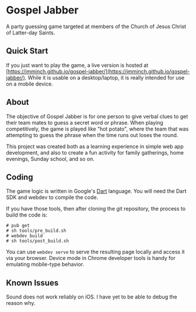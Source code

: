 # Gospel Jabber

A party guessing game targeted at members of the Church of Jesus Christ of
Latter-day Saints.

## Quick Start

If you just want to play the game, a live version is hosted at
[https://jmminch.github.io/gospel-jabber/](https://jmminch.github.io/gospel-jabber/).
While it is usable on a desktop/laptop, it is really intended for use on a
mobile device.

## About

The objective of Gospel Jabber is for one person to give verbal clues to get
their team mates to guess a secret word or phrase.  When playing
competitively, the game is played like "hot potato", where the team that was
attempting to guess the phrase when the time runs out loses the round.

This project was created both as a learning experience in simple web app
development, and also to create a fun activity for family gatherings, home
evenings, Sunday school, and so on.

## Coding

The game logic is written in Google's [Dart](https://www.dartlang.org)
language.  You will need the Dart SDK and webdev to compile the code.

If you have those tools, then after cloning the git repository, the process
to build the code is:

```
# pub get
# sh tools/pre_build.sh
# webdev build
# sh tools/post_build.sh
```

You can use `webdev serve` to serve the resulting page locally and access it
via your browser. Device mode in Chrome developer tools is handy for
emulating mobile-type behavior.

## Known Issues

Sound does not work reliably on iOS.  I have yet to be able to debug the
reason why.
